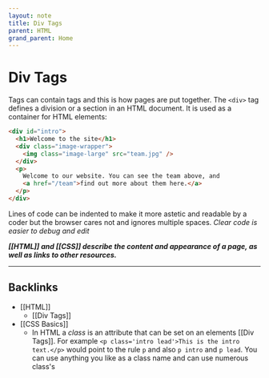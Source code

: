 ```yaml
---
layout: note
title: Div Tags
parent: HTML
grand_parent: Home
---
```


# Div Tags

Tags can contain tags and this is how pages are put together. The `<div>` tag defines a division or a section in an HTML document. It is used as a container for HTML elements:

```html
<div id="intro">
  <h1>Welcome to the site</h1>
  <div class="image-wrapper">
    <img class="image-large" src="team.jpg" />
  </div>
  <p>
    Welcome to our website. You can see the team above, and
    <a href="/team">find out more about them here.</a>
  </p>
</div>
```

Lines of code can be indented to make it more astetic and readable by a coder but the browser cares not and ignores multiple spaces. _Clear code is easier to debug and edit_

**_[[HTML]] and [[CSS]] describe the content and appearance of a page, as well as links to other resources._**

---

## Backlinks
* [[HTML]]
	* [[Div Tags]]
* [[CSS Basics]]
	* In HTML a *class* is an attribute that can be set on an elements [[Div Tags]]. For example `<p class='intro lead'>This is the intro text.</p>` would point to the rule `p` and also `p intro` and `p lead`. You can use anything you like as a class name and can use numerous class's

